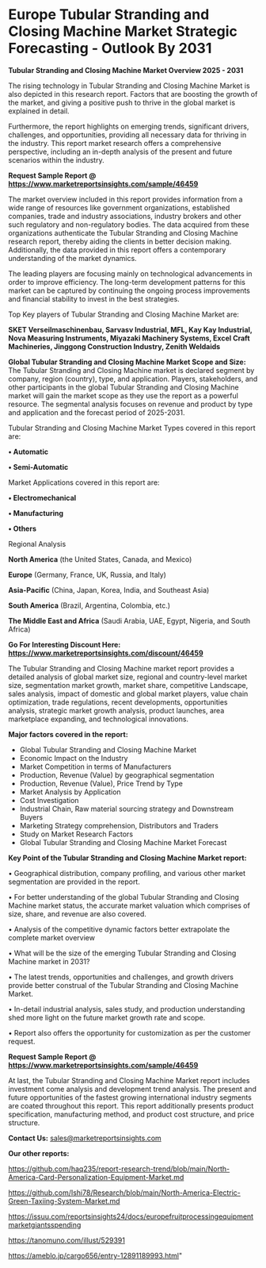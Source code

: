 # Europe Tubular Stranding and Closing Machine Market Strategic Forecasting - Outlook By 2031

<Strong> Tubular Stranding and Closing Machine Market Overview 2025 - 2031</strong>

The rising technology in Tubular Stranding and Closing Machine Market is also depicted in this research report. Factors that are boosting the growth of the market, and giving a positive push to thrive in the global market is explained in detail.

Furthermore, the report highlights on emerging trends, significant drivers, challenges, and opportunities, providing all necessary data for thriving in the industry. This report market research offers a comprehensive perspective, including an in-depth analysis of the present and future scenarios within the industry.

<strong>Request Sample Report @ <a href=https://www.marketreportsinsights.com/sample/46459>https://www.marketreportsinsights.com/sample/46459</a></strong>

The market overview included in this report provides information from a wide range of resources like government organizations, established companies, trade and industry associations, industry brokers and other such regulatory and non-regulatory bodies. The data acquired from these organizations authenticate the Tubular Stranding and Closing Machine research report, thereby aiding the clients in better decision making. Additionally, the data provided in this report offers a contemporary understanding of the market dynamics.

The leading players are focusing mainly on technological advancements in order to improve efficiency. The long-term development patterns for this market can be captured by continuing the ongoing process improvements and financial stability to invest in the best strategies.

Top Key players of Tubular Stranding and Closing Machine Market are:

<strong>SKET Verseilmaschinenbau, Sarvasv Industrial, MFL, Kay Kay Industrial, Nova Measuring Instruments, Miyazaki Machinery Systems, Excel Craft Machineries, Jinggong Construction Industry, Zenith Weldaids</strong>

<strong><b>Global Tubular Stranding and Closing Machine Market Scope and Size:</b></strong>
The Tubular Stranding and Closing Machine market is declared segment by company, region (country), type, and application. Players, stakeholders, and other participants in the global Tubular Stranding and Closing Machine market will gain the market scope as they use the report as a powerful resource. The segmental analysis focuses on revenue and product by type and application and the forecast period of 2025-2031.

Tubular Stranding and Closing Machine Market Types covered in this report are:

<strong>•  Automatic

•  Semi-Automatic</strong>

Market Applications covered in this report are:

<strong>•  Electromechanical

•  Manufacturing

•  Others</strong> 

Regional Analysis

<strong>North America</strong> (the United States, Canada, and Mexico)

<strong>Europe</strong> (Germany, France, UK, Russia, and Italy)

<strong>Asia-Pacific</strong> (China, Japan, Korea, India, and Southeast Asia)

<strong>South America</strong> (Brazil, Argentina, Colombia, etc.)

<strong>The Middle East and Africa</strong> (Saudi Arabia, UAE, Egypt, Nigeria, and South Africa)

<strong>Go For Interesting Discount Here: <a href=https://www.marketreportsinsights.com/discount/46459>https://www.marketreportsinsights.com/discount/46459</a></strong>

The Tubular Stranding and Closing Machine market report provides a detailed analysis of global market size, regional and country-level market size, segmentation market growth, market share, competitive Landscape, sales analysis, impact of domestic and global market players, value chain optimization, trade regulations, recent developments, opportunities analysis, strategic market growth analysis, product launches, area marketplace expanding, and technological innovations.

<strong><b>Major factors covered in the report:</b></strong>
<ul>
  <li>Global Tubular Stranding and Closing Machine Market </li>
  <li>Economic Impact on the Industry</li>
  <li>Market Competition in terms of Manufacturers</li>
  <li>Production, Revenue (Value) by geographical segmentation</li>
  <li>Production, Revenue (Value), Price Trend by Type</li>
  <li>Market Analysis by Application</li>
  <li>Cost Investigation</li>
  <li>Industrial Chain, Raw material sourcing strategy and Downstream Buyers</li>
  <li>Marketing Strategy comprehension, Distributors and Traders</li>
  <li>Study on Market Research Factors</li>
  <li>Global Tubular Stranding and Closing Machine Market Forecast</li>
</ul>

<strong><b>Key Point of the Tubular Stranding and Closing Machine Market report:</b></strong>

• Geographical distribution, company profiling, and various other market segmentation are provided in the report.

• For better understanding of the global Tubular Stranding and Closing Machine market status, the accurate market valuation which comprises of size, share, and revenue are also covered.

• Analysis of the competitive dynamic factors better extrapolate the complete market overview

• What will be the size of the emerging Tubular Stranding and Closing Machine market in 2031?

• The latest trends, opportunities and challenges, and growth drivers provide better construal of the Tubular Stranding and Closing Machine Market.

• In-detail industrial analysis, sales study, and production understanding shed more light on the future market growth rate and scope.

• Report also offers the opportunity for customization as per the customer request.

<strong>Request Sample Report @ <a href=https://www.marketreportsinsights.com/sample/46459>https://www.marketreportsinsights.com/sample/46459</a></strong>

At last, the Tubular Stranding and Closing Machine Market report includes investment come analysis and development trend analysis. The present and future opportunities of the fastest growing international industry segments are coated throughout this report. This report additionally presents product specification, manufacturing method, and product cost structure, and price structure.

<strong>Contact Us:</strong>
sales@marketreportsinsights.com

<strong>Our other reports:</strong>

<a href=https://github.com/haq235/report-research-trend/blob/main/North-America-Card-Personalization-Equipment-Market.md>https://github.com/haq235/report-research-trend/blob/main/North-America-Card-Personalization-Equipment-Market.md</a>

<a href=https://github.com/Ishi78/Research/blob/main/North-America-Electric-Green-Taxiing-System-Market.md>https://github.com/Ishi78/Research/blob/main/North-America-Electric-Green-Taxiing-System-Market.md</a>

<a href=https://issuu.com/reportsinsights24/docs/europefruitprocessingequipmentmarketgiantsspending>https://issuu.com/reportsinsights24/docs/europefruitprocessingequipmentmarketgiantsspending</a>

<a href=https://tanomuno.com/illust/529391>https://tanomuno.com/illust/529391</a>

<a href=https://ameblo.jp/cargo656/entry-12891189993.html>https://ameblo.jp/cargo656/entry-12891189993.html</a>"
